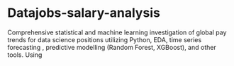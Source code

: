 # Datajobs-salary-analysis
Comprehensive statistical and machine learning investigation of global pay trends for data science positions utilizing Python, EDA, time series forecasting , predictive modelling (Random Forest, XGBoost), and other tools. Using
